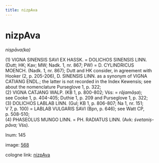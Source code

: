 ```yaml
---
title: nizpAva
---
```


# nizpAva

<i>niṣpāva(ka)</i>  <div n="P" />(1) <bot>VIGNA SINENSIS SAVI EX HASSK.</bot> = <bot>DOLICHOS SINENSIS LINN.</bot> <div n="lb" />(Dutt; HK; Kav; MW; Nadk. 1, nr. 867; PW) = <bot>D. CYLINDRICUS <div n="lb" />MOENCH.</bot> (Nadk. 1, nr. 867); Dutt and HK consider, in agreement with <div n="lb" />Hooker (2, p. 205-206), <bot>D. SINENSIS LINN.</bot> as a synonym of <bot>VIGNA <div n="lb" />CATIANG ENDL.</bot>; the latter is not recorded in the Index Kewensis; see <div n="lb" />about the nomenclature Purseglove 1, p. 322; <div n="P" />(2) <bot>VIGNA CATJANG WALP.</bot> (KB 1, p. 800-802; Vśs: = <i>rājamāṣa</i>); <div n="lb" />see Cooke 1, p. 404-405; Duthie 1, p. 209 and Purseglove 1, p. 322; <div n="P" />(3) <bot>DOLICHOS LABLAB LINN.</bot> (Gul; KB 1, p. 806-807; Na 1, nr. 151; <div n="lb" />V 7, p. 100) = <bot>LABLAB VULGARIS SAVI</bot> (Bpn, p. 646); see Watt CP, <div n="lb" />p. 508-510; <div n="P" />(4) <bot>PHASEOLUS MUNGO LINN.</bot> = <bot>PH. RADIATUS LINN.</bot> (Avk: <i>śvetaniṣ-</i> <div n="lb" /><i>pāva;</i> Vśs).

lnum: 145

image: [568](https://www.sanskrit-lexicon.uni-koeln.de/scans/csl-apidev/servepdf.php?dict=snp&page=568)

cologne link: [nizpAva](https://sanskrit-lexicon.uni-koeln.de/scans/csl-apidev/getword.php?dict=snp&key=nizpAva)

